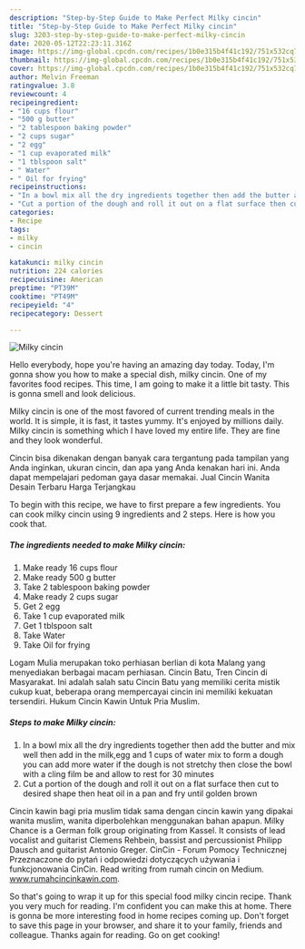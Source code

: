 ```yaml
---
description: "Step-by-Step Guide to Make Perfect Milky cincin"
title: "Step-by-Step Guide to Make Perfect Milky cincin"
slug: 3203-step-by-step-guide-to-make-perfect-milky-cincin
date: 2020-05-12T22:23:11.316Z
image: https://img-global.cpcdn.com/recipes/1b0e315b4f41c192/751x532cq70/milky-cincin-recipe-main-photo.jpg
thumbnail: https://img-global.cpcdn.com/recipes/1b0e315b4f41c192/751x532cq70/milky-cincin-recipe-main-photo.jpg
cover: https://img-global.cpcdn.com/recipes/1b0e315b4f41c192/751x532cq70/milky-cincin-recipe-main-photo.jpg
author: Melvin Freeman
ratingvalue: 3.8
reviewcount: 4
recipeingredient:
- "16 cups flour"
- "500 g butter"
- "2 tablespoon baking powder"
- "2 cups sugar"
- "2 egg"
- "1 cup evaporated milk"
- "1 tblspoon salt"
- " Water"
- " Oil for frying"
recipeinstructions:
- "In a bowl mix all the dry ingredients together then add the butter and mix well then add in the milk,egg and 1 cups of water mix to form a dough you can add more water if the dough is not stretchy then close the bowl with a cling film be and allow to rest for 30 minutes"
- "Cut a portion of the dough and roll it out on a flat surface then cut to desired shape then heat oil in a pan and fry until golden brown"
categories:
- Recipe
tags:
- milky
- cincin

katakunci: milky cincin 
nutrition: 224 calories
recipecuisine: American
preptime: "PT39M"
cooktime: "PT49M"
recipeyield: "4"
recipecategory: Dessert

---
```



![Milky cincin](https://img-global.cpcdn.com/recipes/1b0e315b4f41c192/751x532cq70/milky-cincin-recipe-main-photo.jpg)

Hello everybody, hope you're having an amazing day today. Today, I'm gonna show you how to make a special dish, milky cincin. One of my favorites food recipes. This time, I am going to make it a little bit tasty. This is gonna smell and look delicious.

Milky cincin is one of the most favored of current trending meals in the world. It is simple, it is fast, it tastes yummy. It's enjoyed by millions daily. Milky cincin is something which I have loved my entire life. They are fine and they look wonderful.

Cincin bisa dikenakan dengan banyak cara tergantung pada tampilan yang Anda inginkan, ukuran cincin, dan apa yang Anda kenakan hari ini. Anda dapat mempelajari pedoman gaya dasar memakai. Jual Cincin Wanita Desain Terbaru Harga Terjangkau


To begin with this recipe, we have to first prepare a few ingredients. You can cook milky cincin using 9 ingredients and 2 steps. Here is how you cook that.

<!--inarticleads1-->

##### The ingredients needed to make Milky cincin:

1. Make ready 16 cups flour
1. Make ready 500 g butter
1. Take 2 tablespoon baking powder
1. Make ready 2 cups sugar
1. Get 2 egg
1. Take 1 cup evaporated milk
1. Get 1 tblspoon salt
1. Take  Water
1. Take  Oil for frying


Logam Mulia merupakan toko perhiasan berlian di kota Malang yang menyediakan berbagai macam perhiasan. Cincin Batu, Tren Cincin di Masyarakat. Ini adalah salah satu Cincin Batu yang memiliki cerita mistik cukup kuat, beberapa orang mempercayai cincin ini memiliki kekuatan tersendiri. Hukum Cincin Kawin Untuk Pria Muslim. 

<!--inarticleads2-->

##### Steps to make Milky cincin:

1. In a bowl mix all the dry ingredients together then add the butter and mix well then add in the milk,egg and 1 cups of water mix to form a dough you can add more water if the dough is not stretchy then close the bowl with a cling film be and allow to rest for 30 minutes
1. Cut a portion of the dough and roll it out on a flat surface then cut to desired shape then heat oil in a pan and fry until golden brown


Cincin kawin bagi pria muslim tidak sama dengan cincin kawin yang dipakai wanita muslim, wanita diperbolehkan menggunakan bahan apapun. Milky Chance is a German folk group originating from Kassel. It consists of lead vocalist and guitarist Clemens Rehbein, bassist and percussionist Philipp Dausch and guitarist Antonio Greger. CinCin - Forum Pomocy Technicznej Przeznaczone do pytań i odpowiedzi dotyczących używania i funkcjonowania CinCin. Read writing from rumah cincin on Medium. www.rumahcincinkawin.com. 

So that's going to wrap it up for this special food milky cincin recipe. Thank you very much for reading. I'm confident you can make this at home. There is gonna be more interesting food in home recipes coming up. Don't forget to save this page in your browser, and share it to your family, friends and colleague. Thanks again for reading. Go on get cooking!
